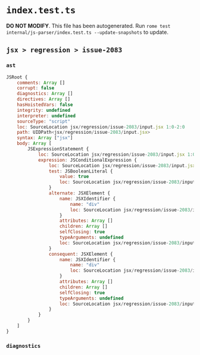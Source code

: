 # `index.test.ts`

**DO NOT MODIFY**. This file has been autogenerated. Run `rome test internal/js-parser/index.test.ts --update-snapshots` to update.

## `jsx > regression > issue-2083`

### `ast`

```javascript
JSRoot {
	comments: Array []
	corrupt: false
	diagnostics: Array []
	directives: Array []
	hasHoistedVars: false
	integrity: undefined
	interpreter: undefined
	sourceType: "script"
	loc: SourceLocation jsx/regression/issue-2083/input.jsx 1:0-2:0
	path: UIDPath<jsx/regression/issue-2083/input.jsx>
	syntax: Array ["jsx"]
	body: Array [
		JSExpressionStatement {
			loc: SourceLocation jsx/regression/issue-2083/input.jsx 1:0-1:27
			expression: JSConditionalExpression {
				loc: SourceLocation jsx/regression/issue-2083/input.jsx 1:0-1:26
				test: JSBooleanLiteral {
					value: true
					loc: SourceLocation jsx/regression/issue-2083/input.jsx 1:0-1:4
				}
				alternate: JSXElement {
					name: JSXIdentifier {
						name: "div"
						loc: SourceLocation jsx/regression/issue-2083/input.jsx 1:20-1:23
					}
					attributes: Array []
					children: Array []
					selfClosing: true
					typeArguments: undefined
					loc: SourceLocation jsx/regression/issue-2083/input.jsx 1:19-1:26
				}
				consequent: JSXElement {
					name: JSXIdentifier {
						name: "div"
						loc: SourceLocation jsx/regression/issue-2083/input.jsx 1:9-1:12
					}
					attributes: Array []
					children: Array []
					selfClosing: true
					typeArguments: undefined
					loc: SourceLocation jsx/regression/issue-2083/input.jsx 1:8-1:15
				}
			}
		}
	]
}
```

### `diagnostics`

```

```
